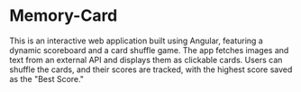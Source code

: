 # Memory-Card
This is an interactive web application built using Angular, featuring a dynamic scoreboard and a card shuffle game. The app fetches images and text from an external API and displays them as clickable cards. Users can shuffle the cards, and their scores are tracked, with the highest score saved as the "Best Score."

